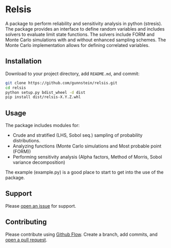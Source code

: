 # Relsis

A package to perform reliability and sensitivity analysis in python (stresis). The package provides an interface to define random variables and includes solvers to evaluate limit state functions. The solvers include FORM and Monte Carlo simulations with and without enhanced sampling schemes. The Monte Carlo implementation allows for defining correlated variables.

## Installation

Download to your project directory, add `README.md`, and commit:

```sh
git clone https://github.com/gunnstein/relsis.git
cd relsis
python setup.py bdist_wheel -d dist
pip install dist/relsis-X.Y.Z.whl
```

## Usage

The package includes modules for:

- Crude and stratified (LHS, Sobol seq.) sampling of probability distributions.
- Analyzing functions (Monte Carlo simulations and Most probable point (FORM))
- Performing sensitivity analysis (Alpha factors, Method of Morris, Sobol variance decomposition)

The example (example.py) is a good place to start to get into the use of the package.

## Support

Please [open an issue](https://github.com/Gunnstein/relsis/issues/new) for support.

## Contributing

Please contribute using [Github Flow](https://guides.github.com/introduction/flow/). Create a branch, add commits, and [open a pull request](https://github.com/Gunnstein/relsis/compare/).